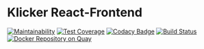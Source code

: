 # Klicker React-Frontend

[![Maintainability](https://api.codeclimate.com/v1/badges/e6145f91794546ed622c/maintainability)](https://codeclimate.com/github/uzh-bf/klicker-react/maintainability)
[![Test Coverage](https://api.codeclimate.com/v1/badges/e6145f91794546ed622c/test_coverage)](https://codeclimate.com/github/uzh-bf/klicker-react/test_coverage)
[![Codacy Badge](https://api.codacy.com/project/badge/Grade/751d0ffceee84095b7b4a3020f550e1f)](https://www.codacy.com/app/uzh-bf/klicker-react?utm_source=github.com&utm_medium=referral&utm_content=uzh-bf/klicker-react&utm_campaign=badger)
[![Build Status](https://travis-ci.org/uzh-bf/klicker-react.svg?branch=master)](https://travis-ci.org/uzh-bf/klicker-react)
[![Docker Repository on Quay](https://quay.io/repository/uzh-bf/klicker-react/status "Docker Repository on Quay")](https://quay.io/repository/uzh-bf/klicker-react)
